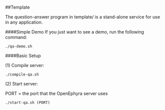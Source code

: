 ##Template

The question-answer program in template/ is a stand-alone service for use in any application.

####Simple Demo
If you just want to see a demo, run the following command:

`./qa-demo.sh`

####Basic Setup

(1) Compile server:

`./compile-qa.sh`

(2) Start server:

PORT = the port that the OpenEphyra server uses

`./start-qa.sh (PORT)`

